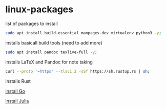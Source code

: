 # linux-packages

list of packages to install

```bash
sudo apt install build-essential manpages-dev virtualenv python3 -y;
```

installs basicall build tools (need to add more)

```bash
sudo apt install pandoc texlive-full -y;
```

installs LaTeX and Pandoc for note taking

```bash
curl --proto '=https' --tlsv1.2 -sSf https://sh.rustup.rs | sh;
```

installs Rust

[install Go](https://medium.com/@benzbraunstein/how-to-install-and-setup-golang-development-under-wsl-2-4b8ca7720374)

[install Julia](https://julialang.org/downloads/platform/#linux_and_freebsd)
